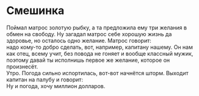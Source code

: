 # Cмешинка

Поймал матрос золотую рыбку, а та предложила ему три желания в обмен на свободу. Ну загадал матрос себе хорошую жизнь да здоровье, но осталось одно желание. Матрос говорит:  
  надо кому-то добро сделать, вот, например, капитану нашему. Он нам как отец, всему учит, без повода не гоняет и вообще классный мужик, поэтому давай ты исполнишь первое же желание, которое он произнесёт.  
Утро. Погода сильно испортилась, вот-вот начнётся шторм. Выходит капитан на палубу и говорит:  
Ну и погода, хочу миллион долларов.
